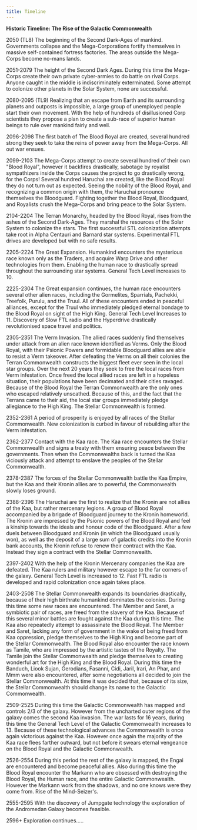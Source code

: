 ```yaml
---
title: Timeline
---
```

**Historic Timeline: The Rise of the Galactic Commonwealth**

2050 (TL8) The beginning of the Second Dark-Ages of mankind. Governments
collapse and the Mega-Corporations fortify themselves in massive self-contained
fortress factories. The areas outside the Mega-Corps become no-mans lands.

2051-2079 The height of the Second Dark Ages. During this time the
Mega-Corps create their own private cyber-armies to do battle on rival
Corps. Anyone caught in the middle is indiscriminately exterminated.
Some attempt to colonize other planets in the Solar System, none are
successful.

2080-2095 (TL9) Realizing that an escape from Earth and its surrounding
planets and outposts is impossible, a large group of unemployed people
start their own movement. With the help of hundreds of disillusioned
Corp scientists they propose a plan to create a sub-race of superior
human beings to rule over mankind fairly and well.

2096-2098 The first batch of The Blood Royal are created, several
hundred strong they seek to take the reins of power away from the
Mega-Corps. All out war ensues.

2099-2103 The Mega-Corps attempt to create several hundred of their own
"Blood Royal", however it backfires drastically, sabotage by royalist
sympathizers inside the Corps causes the project to go drastically
wrong, for the Corps! Several hundred Haruchai are created, like the
Blood Royal they do not turn out as expected. Seeing the nobility of the
Blood Royal, and recognizing a common origin with them, the Haruchai
pronounce themselves the Bloodguard. Fighting together the Blood Royal,
Bloodguard, and Royalists crush the Mega-Corps and bring peace to the
Solar System.

2104-2204 The Terran Monarchy, headed by the Blood Royal, rises from the
ashes of the Second Dark-Ages. They marshal the resources of the Solar
System to colonize the stars. The first successful STL colonization
attempts take root in Alpha Centauri and Barnard star systems.
Experimental FTL drives are developed but with no safe results.

2205-2224 The Great Expansion. Humankind encounters the mysterious race
known only as the Traders, and acquire Warp Drive and other technologies
from them. Enabling the human race to drastically spread throughout the
surrounding star systems. General Tech Level increases to 10.

2225-2304 The Great expansion continues, the human race encounters
several other alien races, including the Gormelites, Sparrials,
Pachekki, Treefolk, Purulu, and the Truul. All of these encounters ended
in peaceful alliances, except for the Truul who immediately pledged
eternal bondage to the Blood Royal on sight of the High King. General
Tech Level Increases to 11. Discovery of Slow FTL radio and the
Hyperdrive drastically revolutionised space travel and politics.

2305-2351 The Verm Invasion. The allied races suddenly find themselves
under attack from an alien race known identified as Verms. Only the
Blood Royal, with their Psionic Powers and formidable Bloodguard allies
are able to resist a Verm takeover. After defeating the Verms on all
their colonies the Terran Commonwealth constructs the biggest fleet ever
seen in the local star groups. Over the next 20 years they seek to free
the local races from Verm infestation. Once freed the local allied races
are left in a hopeless situation, their populations have been decimated
and their cities ravaged. Because of the Blood Royal the Terran
Commonwealth are the only ones who escaped relatively unscathed. Because
of this, and the fact that the Terrans came to their aid, the local star
groups immediately pledge allegiance to the High King. The Stellar
Commonwealth is formed.

2352-2361 A period of prosperity is enjoyed by all races of the Stellar
Commonwealth. New colonization is curbed in favour of rebuilding after
the Verm infestation.

2362-2377 Contact with the Kaa race. The Kaa race encounters the Stellar
Commonwealth and signs a treaty with them ensuring peace between the
governments. Then when the Commonwealths back is turned the Kaa
viciously attack and attempt to enslave the peoples of the Stellar
Commonwealth.

2378-2387 The forces of the Stellar Commonwealth battle the Kaa Empire,
but the Kaa and their Kronin allies are to powerful, the Commonwealth
slowly loses ground.

2388-2396 The Haruchai are the first to realize that the Kronin are not
allies of the Kaa, but rather mercenary legions. A group of Blood Royal
accompanied by a brigade of Bloodguard journey to the Kronin homeworld.
The Kronin are impressed by the Psionic powers of the Blood Royal and
feel a kinship towards the ideals and honour code of the Bloodguard.
After a few duels between Bloodguard and Kronin (in which the Bloodguard
usually won), as well as the deposit of a large sum of galactic credits
into the Kronin bank accounts, the Kronin refuse to renew their contract
with the Kaa. Instead they sign a contract with the Stellar
Commonwealth.

2397-2402 With the help of the Kronin Mercenary companies the Kaa are
defeated. The Kaa rulers and military however escape to the far corners
of the galaxy. General Tech Level is increased to 12. Fast FTL radio is
developed and rapid colonization once again takes place.

2403-2508 The Stellar Commonwealth expands its boundaries drastically,
because of their high birthrate humankind dominates the colonies. During
this time some new races are encountered. The Member and Saret, a
symbiotic pair of races, are freed from the slavery of the Kaa. Because
of this several minor battles are fought against the Kaa during this
time. The Kaa also repeatedly attempt to assassinate the Blood Royal.
The Member and Saret, lacking any form of government in the wake of being
freed from Kaa oppression, pledge themselves to the High King and become
part of the Stellar Commonwealth. The Blood Royal also encounter the
race known as Tamile, who are impressed by the artistic tastes of the
Royalty. The Tamile join the Stellar Commonwealth and pledge themselves
to creating wonderful art for the High King and the Blood Royal. During
this time the Banduch, Liook Sujan, Gerodians, Fasanni, Cidi, Jaril,
Irari, An Phar, and Mmm were also encountered, after some negotiations
all decided to join the Stellar Commonwealth. At this time it was
decided that, because of its size, the Stellar Commonwealth should
change its name to the Galactic Commonwealth.

2509-2525 During this time the Galactic Commonwealth has mapped and
controls 2/3 of the galaxy. However from the uncharted outer regions of
the galaxy comes the second Kaa invasion. The war lasts for 16 years,
during this time the General Tech Level of the Galactic Commonwealth
increases to 13. Because of these technological advances the
Commonwealth is once again victorious against the Kaa. However once
again the majority of the Kaa race flees farther outward, but not before
it swears eternal vengeance on the Blood Royal and the Galactic
Commonwealth.

2526-2554 During this period the rest of the galaxy is mapped, the Engai
are encountered and become peaceful allies. Also during this time the
Blood Royal encounter the Markann who are obsessed with destroying the
Blood Royal, the Human race, and the entire Galactic Commonwealth.
However the Markann work from the shadows, and no one knows were they
come from. Rise of the Mind-Seizer's.

2555-2595 With the discovery of Jumpgate technology the exploration of
the Andromedan Galaxy becomes feasible.

2596+ Exploration continues.....
